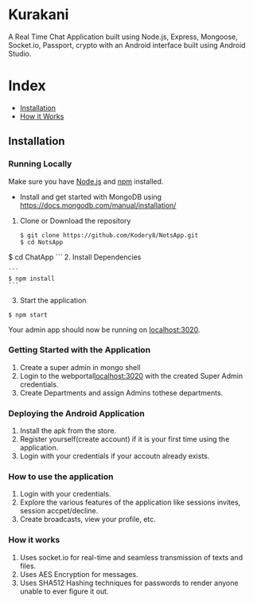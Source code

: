 # Kurakani
A Real Time Chat Application built using Node.js, Express, Mongoose, Socket.io, Passport, crypto with an Android interface built using Android Studio.

# Index
+ [Installation](#installation)
+ [How it Works](#howitworks)




## Installation<a name="installation"></a>
### Running Locally
Make sure you have [Node.js](https://nodejs.org/) and [npm](https://www.npmjs.com/) installed.
+ Install and get started with MongoDB using https://docs.mongodb.com/manual/installation/
1. Clone or Download the repository

	```
	$ git clone https://github.com/Kodery8/NotsApp.git
	$ cd NotsApp
  $ cd ChatApp
	```
2. Install Dependencies

	```
	$ npm install
	```
3. Start the application

  ```
  $ npm start
  ```
Your admin app should now be running on [localhost:3020](http://localhost:3020/).



### Getting Started with the Application
1. Create a super admin in mongo shell
2. Login to the webportal[localhost:3020](http://localhost:3020) with the created Super Admin credentials.
3. Create Departments and assign Admins tothese departments.

### Deploying the Android Application
1. Install the apk from the store.
2. Register yourself(create account) if it is your first time using the application.
3. Login with your credentials if your accoutn already exists.


### How to use the application
1. Login with your credentials.
2. Explore the various features of the application like sessions invites, session accpet/decline.
3. Create broadcasts, view your profile, etc.


### How it works<a name="howitworks"></a>
1. Uses socket.io for real-time and seamless transmission of texts and files.
2. Uses AES Encryption for messages.
3. Uses SHA512 Hashing techniques for passwords to render anyone unable to ever figure it out.































